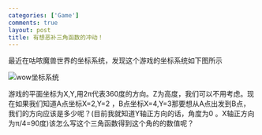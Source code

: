 ```yaml
--- 
categories: ['Game']
comments: true
layout: post
title: 有想恶补三角函数的冲动！
---
```


最近在咕哝魔兽世界的坐标系统，发现这个游戏的坐标系统如下图所示

![wow坐标系统](http://farm9.staticflickr.com/8228/8510673160_84e4f8b348.jpg)

游戏的平面坐标为X,Y,用2π代表360度的方向。Z为高度，我们可以不用考虑。现在如果我们知道A点坐标X=2,Y=2 ，B点坐标X=4,Y=3那要想从A点出发到B点，我们的方向应该是多少呢？(目前我就知道Y轴正方向的话，角度为0 。X轴正方向 为π/4=90度)该怎么写这个三角函数得到这个角的的数值呢？
